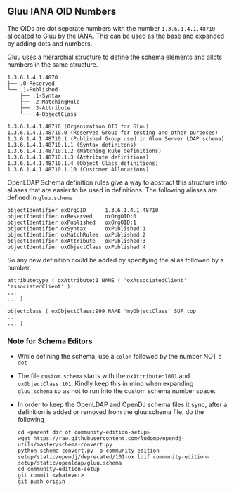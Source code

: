 ## Gluu IANA OID Numbers

The OIDs are dot seperate numbers with the number `1.3.6.1.4.1.48710` allocated to Gluu by the IANA. This can be used as the base and expanded by adding dots and numbers.

Gluu uses a hierarchial structure to define the schema elements and allots numbers in the same structure.
```
1.3.6.1.4.1.4870
├── .0-Reserved
└── .1-Published
    ├── .1-Syntax
    ├── .2-MatchingRule
    ├── .3-Attribute
    └── .4-ObjectClass

1.3.6.1.4.1.48710 (Organization OID for Gluu)
1.3.6.1.4.1.48710.0 (Reserved Group for testing and other purposes)
1.3.6.1.4.1.48710.1 (Published Group used in Gluu Server LDAP schema)
1.3.6.1.4.1.48710.1.1 (Syntax definitons)
1.3.6.1.4.1.48710.1.2 (Matching Rule definitions)
1.3.6.1.4.1.48710.1.3 (Attribute definitions)
1.3.6.1.4.1.48710.1.4 (Object Class definitions)
1.3.6.1.4.1.48710.1.10 (Customer Allocations)

```

OpenLDAP Schema definition rules give a way to abstract this structure into aliases that are easier to be used in definitions. The following aliases are defined in `gluu.schema`


```
objectIdentifier oxOrgOID      1.3.6.1.4.1.48710
objectIdentifier oxReserved    oxOrgOID:0
objectIdentifier oxPublished   oxOrgOID:1
objectIdentifier oxSyntax      oxPublished:1
objectIdentifier oxMatchRules  oxPublished:2
objectIdentifier oxAttribute   oxPublished:3
objectIdentifier oxObjectClass oxPublished:4
```

So any new definition could be added by specifying the alias followed by a number.

```
attributetype ( oxAttribute:1 NAME ( 'oxAssociatedClient' 'associatedClient' )
...
... )

objectclass ( oxObjectClass:999 NAME 'myObjectClass' SUP top
...
... )
```

### Note for Schema Editors

* While defining the schema, use a `colon` followed by the number NOT a `dot`
* The file `custom.schema` starts with the `oxAttribute:1001` and `oxObjectClass:101`. Kindly keep this in mind when expanding `gluu.schema` so as not to run into the custom schema number space.
* In order to keep the OpenLDAP and OpenDJ schema files it sync, after a definition is added or removed from the gluu.schema file, do the following

    ```
    cd <parent dir of community-edition-setup>
    wget https://raw.githubusercontent.com/ludomp/opendj-utils/master/schema-convert.py
    python schema-convert.py -o community-edition-setup/static/opendj/deprecated/101-ox.ldif community-edition-setup/static/openldap/gluu.schema
    cd community-edition-setup
    git commit <whatever>
    git push origin
    ```
